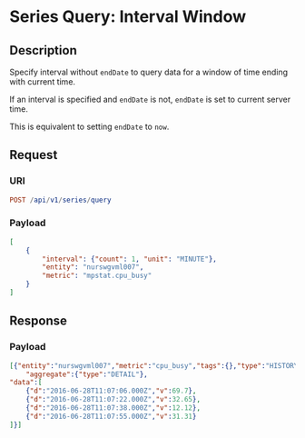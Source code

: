 # Series Query: Interval Window

## Description

Specify interval without `endDate` to query data for a window of time ending with current time.

If an interval is specified and `endDate` is not, `endDate` is set to current server time.

This is equivalent to setting `endDate` to `now`.

## Request

### URI

```elm
POST /api/v1/series/query
```

### Payload

```json
[
    {
        "interval": {"count": 1, "unit": "MINUTE"},
        "entity": "nurswgvml007",
        "metric": "mpstat.cpu_busy"
    }
]
```

## Response

### Payload

```json
[{"entity":"nurswgvml007","metric":"cpu_busy","tags":{},"type":"HISTORY",
    "aggregate":{"type":"DETAIL"},
"data":[
    {"d":"2016-06-28T11:07:06.000Z","v":69.7},
    {"d":"2016-06-28T11:07:22.000Z","v":32.65},
    {"d":"2016-06-28T11:07:38.000Z","v":12.12},
    {"d":"2016-06-28T11:07:55.000Z","v":31.31}
]}]
```

